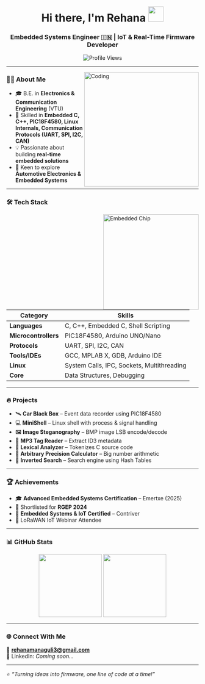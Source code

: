 <!-- Profile Banner -->
<p align="center">
</p>

<h1 align="center">Hi there, I'm Rehana <img src="https://media.giphy.com/media/hvRJCLFzcasrR4ia7z/giphy.gif" width="40px"></h1>
<h3 align="center">Embedded Systems Engineer 🇮🇳 | IoT & Real-Time Firmware Developer</h3>

<p align="center">
  <img src="https://komarev.com/ghpvc/?username=Rajab-Sunkad&color=blue&style=for-the-badge" alt="Profile Views"/>
</p>

---

<img align="right" alt="Coding" width="300" src="https://media.giphy.com/media/qgQUggAC3Pfv687qPC/giphy.gif"/>

### 👨‍💻 About Me  
- 🎓 B.E. in **Electronics & Communication Engineering** (VTU)  
- 🔧 Skilled in **Embedded C, C++, PIC18F4580, Linux Internals, Communication Protocols (UART, SPI, I2C, CAN)**  
- 💡 Passionate about building **real-time embedded solutions**  
- 🚀 Keen to explore **Automotive Electronics & Embedded Systems**    

---

### 🛠️ Tech Stack  

<img align="right" alt="Embedded Chip" width="250"
src="https://i.ibb.co/4g7n1XJ/mcu-tech.gif" />

| Category | Skills |
|---------|--------|
| **Languages** | C, C++, Embedded C, Shell Scripting |
| **Microcontrollers** | PIC18F4580, Arduino UNO/Nano |
| **Protocols** | UART, SPI, I2C, CAN |
| **Tools/IDEs** | GCC, MPLAB X, GDB, Arduino IDE |
| **Linux** | System Calls, IPC, Sockets, Multithreading |
| **Core** | Data Structures, Debugging |


---

### 🔥 Projects  
- 🛰️ **Car Black Box** – Event data recorder using PIC18F4580  
- 💻 **MiniShell** – Linux shell with process & signal handling  
- 🖼️ **Image Steganography** – BMP image LSB encode/decode  
- 🎵 **MP3 Tag Reader** – Extract ID3 metadata  
- 📑 **Lexical Analyzer** – Tokenizes C source code  
- 🔢 **Arbitrary Precision Calculator** – Big number arithmetic  
- 🔎 **Inverted Search** – Search engine using Hash Tables  

---

### 🏆 Achievements  
- 🎓 **Advanced Embedded Systems Certification** – Emertxe (2025)  
- 🏅 Shortlisted for **RGEP 2024**  
- 📜 **Embedded Systems & IoT Certified** – Contriver  
- 📡 LoRaWAN IoT Webinar Attendee  

---

### 📊 GitHub Stats  
<p align="center">
  <img src="https://github-readme-stats.vercel.app/api?username=Rajab-Sunkad&show_icons=true&theme=blueberry" height="165"/>
  <img src="https://github-readme-streak-stats.herokuapp.com/?user=Rajab-Sunkad&theme=blueberry" height="165"/>
</p>

---

### 🌐 Connect With Me  
📧 **rehanamanaguli3@gmail.com**  
🔗 LinkedIn: *Coming soon…*  

---

⭐️ *“Turning ideas into firmware, one line of code at a time!”*  
